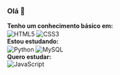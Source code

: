 ### Olá 👋
 <b>Tenho um conhecimento básico em:</b>
    <br />
    <img
      align="center"
      alt="HTML5"
      src="https://img.shields.io/badge/HTML5-E34F26?style=for-the-badge&logo=html5&logoColor=white"
    />
    <img
      align="center"
      alt="CSS3"
      src="https://img.shields.io/badge/CSS3-1572B6?style=for-the-badge&logo=css3&logoColor=white"
    />
    <br />
    <b>Estou estudando:</b>
    <br />
    <img
      align="center"
      alt="Python"
      src="https://img.shields.io/badge/Python-14354C?style=for-the-badge&logo=python&logoColor=white"
    />
    <img
      align="center"
      alt="MySQL"
      src="https://img.shields.io/badge/MySQL-00000F?style=for-the-badge&logo=mysql&logoColor=white"
    />
    <br />
    <b>Quero estudar:</b>
    <br />
    <img
      align="center"
      alt="JavaScript"
      src="https://img.shields.io/badge/JavaScript-323330?style=for-the-badge&logo=javascript&logoColor=F7DF1E"
    />
<!--
**GuilhermeCostaLima/GuilhermeCostaLima** is a ✨ _special_ ✨ repository because its `README.md` (this file) appears on your GitHub profile.

Here are some ideas to get you started:

- 🔭 I’m currently working on ...
- 🌱 I’m currently learning ...
- 👯 I’m looking to collaborate on ...
- 🤔 I’m looking for help with ...
- 💬 Ask me about ...
- 📫 How to reach me: ...
- 😄 Pronouns: ...
- ⚡ Fun fact: ...
-->
